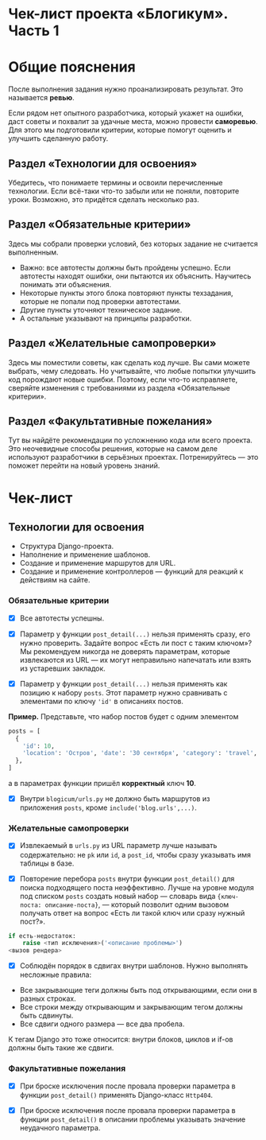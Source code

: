 # Чек-лист проекта «Блогикум». Часть 1

# Общие пояснения

После выполнения задания нужно проанализировать результат. Это называется **ревью**.

Если рядом нет опытного разработчика, который укажет на ошибки, даст советы и похвалит за удачные места, можно провести **саморевью**. Для этого мы подготовили критерии, которые помогут оценить и улучшить сделанную работу.

## Раздел «**Технологии для освоения»**

Убедитесь, что понимаете термины и освоили перечисленные технологии. Если всё-таки что-то забыли или не поняли, повторите уроки. Возможно, это придётся сделать несколько раз.

## Раздел «Обязательные критерии»

Здесь мы собрали проверки условий, без которых задание не считается выполненным.

- Важно: все автотесты должны быть пройдены успешно. Если автотесты находят ошибки, они пытаются их объяснить. Научитесь понимать эти объяснения.
- Некоторые пункты этого блока повторяют пункты техзадания, которые не попали под проверки автотестами.
- Другие пункты уточняют техническое задание.
- А остальные указывают на принципы разработки.

## Раздел «Желательные самопроверки»

Здесь мы поместили советы, как сделать код лучше. Вы сами можете выбрать, чему следовать. Но учитывайте, что любые попытки улучшить код порождают новые ошибки. Поэтому, если что-то исправляете, сверяйте изменения с требованиями из раздела «Обязательные критерии».

## Раздел «Факультативные пожелания»

Тут вы найдёте рекомендации по усложнению кода или всего проекта. Это неочевидные способы решения, которые на самом деле используют разработчики в серьёзных проектах. Потренируйтесь — это поможет перейти на новый уровень знаний.

# Чек-лист

## Технологии для освоения

- Структура Django-проекта.
- Наполнение и применение шаблонов.
- Создание и применение маршрутов для URL.
- Создание и применение контроллеров — функций для реакций к действиям на сайте.

### Обязательные критерии

- [x] Все автотесты успешны.
- [x] Параметр у функции `post_detail(...)` нельзя применять сразу, его нужно проверить. Задайте вопрос «Есть ли пост с таким ключом»? Мы рекомендуем никогда не доверять параметрам, которые извлекаются из URL — их могут неправильно напечатать или взять из устаревших закладок.

- [x] Параметр у функции `post_detail(...)` нельзя применять как позицию к набору `posts`. Этот параметр нужно сравнивать с элементами по ключу `'id'` в описаниях постов.

**Пример.** Представьте, что набор постов будет с одним элементом

```python
posts = [
  {
    'id': 10,
    'location': 'Остров', 'date': '30 сентября', 'category': 'travel', 'text': 'Наш корабль',
  },
] 
```

а в параметрах функции пришёл **корректный** ключ **10**.

- [x] Внутри `blogicum/urls.py` не должно быть маршрутов из приложения `posts`, кроме `include('blog.urls',...)`.

### Желательные самопроверки

- [x] Извлекаемый в `urls.py` из URL параметр лучше называть содержательно: не `pk` или `id`, а `post_id`, чтобы сразу указывать имя таблицы в базе.

- [x] Повторение перебора `posts` внутри функции `post_detail()` для поиска подходящего поста неэффективно. Лучше на уровне модуля под списком `posts` создать новый набор — словарь вида `{ключ-поста: описание-поста}`, — который позволит одним вызовом получать ответ на вопрос «Есть ли такой ключ или сразу нужный пост?».

```python
if есть-недостаток:
    raise <тип исключения>('<описание проблемы>')
<вызов рендера> 
``` 

- [x] Соблюдён порядок в сдвигах внутри шаблонов. Нужно выполнять несложные правила:

- Все закрывающие теги должны быть под открывающими, если они в разных строках.
- Все строки между открывающим и закрывающим тегом должны быть сдвинуты.
- Все сдвиги одного размера — все два пробела.

К тегам Django это тоже относится: внутри блоков, циклов и if-ов должны быть такие же сдвиги.

### Факультативные пожелания

- [x] При броске исключения после провала проверки параметра в функции `post_detail()` применять Django-класс `Http404`.

- [x] При броске исключения после провала проверки параметра в функции `post_detail()` в описании проблемы указывать значение неудачного параметра.
